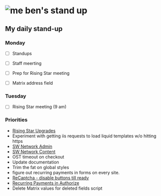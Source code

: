 # ![me](https://avatars2.githubusercontent.com/u/5232044?s=50&v=4) ben's stand up

## My daily stand-up

### Monday

- [ ] Standups
- [ ] Staff meerting
- [ ] Prep for Rising Star meeting
- [ ] Matrix address field


### Tuesday

- [ ] Rising Star meeting (9 am)

### Priorities 
    
- [Rising Star Upgrades](https://app.clickup.com/8537154/v/l/f/27554943?pr=12707202)
- Experiment with getting iis requests to load liquid templates w/o hitting https
- [SW Network Admin](https://app.clickup.com/8537154/v/l/li/54890360?pr=12760709)
- [SW Network Content](https://app.clickup.com/8537154/v/l/li/54892353?pr=12760709)
- OST timeout on checkout
- Update documentation
- Trim the fat on global styles
- figure out recurring payments in forms on every site.
- [ReCaptcha - disable buttons till ready](https://projects.madebyspeak.com/#/tasks/17598281)
- [Recurring Payments in Authorize](https://projects.madebyspeak.com/#/tasks/16411534)
- Delete Matrix values for deleted fields script
